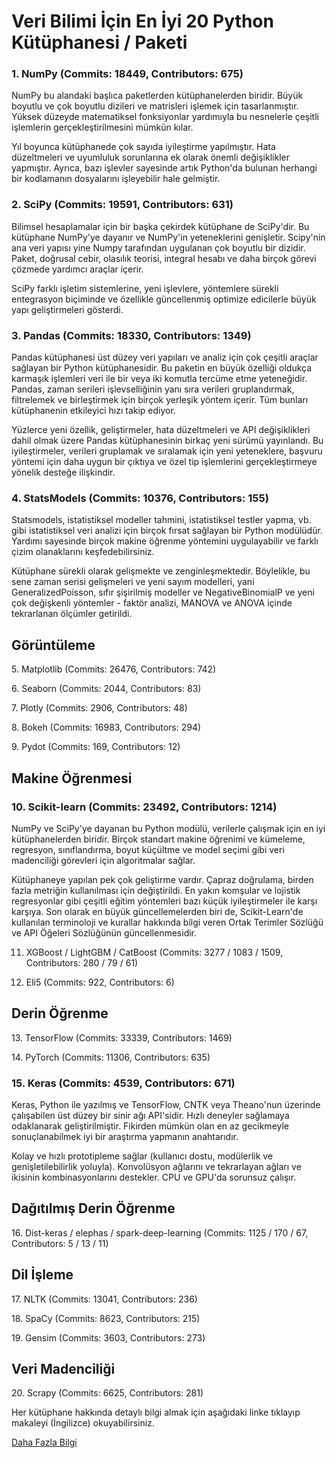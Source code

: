 <h1>Veri Bilimi İçin En İyi 20 Python Kütüphanesi / Paketi</h1>
<h3>1. NumPy (Commits: 18449, Contributors: 675)</p></h3>
NumPy bu alandaki başlıca paketlerden kütüphanelerden biridir. Büyük boyutlu ve çok boyutlu dizileri ve matrisleri işlemek için tasarlanmıştır. Yüksek düzeyde matematiksel fonksiyonlar yardımıyla bu nesnelerle çeşitli işlemlerin gerçekleştirilmesini mümkün kılar.</p>

Yıl boyunca kütüphanede çok sayıda iyileştirme yapılmıştır. Hata düzeltmeleri ve uyumluluk sorunlarına ek olarak önemli değişiklikler yapmıştır. Ayrıca, bazı işlevler sayesinde artık Python'da bulunan herhangi bir kodlamanın dosyalarını işleyebilir hale gelmiştir.</p>

<h3>2. SciPy (Commits: 19591, Contributors: 631)</h3></p>
Bilimsel hesaplamalar için bir başka çekirdek kütüphane de SciPy'dir. Bu kütüphane NumPy'ye dayanır ve NumPy'in yeteneklerini genişletir. Scipy'nin ana veri yapısı yine Numpy tarafından uygulanan çok boyutlu bir dizidir. Paket, doğrusal cebir, olasılık teorisi, integral hesabı ve daha birçok görevi çözmede yardımcı araçlar içerir.</p>

SciPy farklı işletim sistemlerine, yeni işlevlere, yöntemlere sürekli entegrasyon biçiminde ve özellikle güncellenmiş optimize edicilerle büyük yapı geliştirmeleri gösterdi.</p>

<h3>3. Pandas (Commits: 18330, Contributors: 1349)</h3></p>
Pandas kütüphanesi üst düzey veri yapıları ve analiz için çok çeşitli araçlar sağlayan bir Python kütüphanesidir. Bu paketin en büyük özelliği oldukça karmaşık işlemleri veri ile bir veya iki komutla tercüme etme yeteneğidir. Pandas, zaman serileri işlevselliğinin yanı sıra verileri gruplandırmak, filtrelemek ve birleştirmek için birçok yerleşik yöntem içerir. Tüm bunları kütüphanenin etkileyici hızı takip ediyor.

Yüzlerce yeni özellik, geliştirmeler, hata düzeltmeleri ve API değişiklikleri dahil olmak üzere Pandas kütüphanesinin birkaç yeni sürümü yayınlandı. Bu iyileştirmeler, verileri gruplamak ve sıralamak için yeni yeteneklere, başvuru yöntemi için daha uygun bir çıktıya ve özel tip işlemlerini gerçekleştirmeye yönelik desteğe ilişkindir.

<h3>4. StatsModels (Commits: 10376, Contributors: 155)</h3></p>
Statsmodels, istatistiksel modeller tahmini, istatistiksel testler yapma, vb. gibi istatistiksel veri analizi için birçok fırsat sağlayan bir Python modülüdür. Yardımı sayesinde birçok makine öğrenme yöntemini uygulayabilir ve farklı çizim olanaklarını keşfedebilirsiniz.

Kütüphane sürekli olarak gelişmekte ve zenginleşmektedir. Böylelikle, bu sene zaman serisi gelişmeleri ve yeni sayım modelleri, yani GeneralizedPoisson, sıfır şişirilmiş modeller ve NegativeBinomialP ve yeni çok değişkenli yöntemler - faktör analizi, MANOVA ve ANOVA içinde tekrarlanan ölçümler getirildi.

<h2>Görüntüleme</h2>
5. Matplotlib (Commits: 26476, Contributors: 742)</p>
6. Seaborn (Commits: 2044, Contributors: 83)</p>
7. Plotly (Commits: 2906, Contributors: 48)</p>
8. Bokeh (Commits: 16983, Contributors: 294)</p>
9. Pydot (Commits: 169, Contributors: 12)</p>

<h2>Makine Öğrenmesi</h2>
<h3>10. Scikit-learn (Commits: 23492, Contributors: 1214)</h3></p>
NumPy ve SciPy'ye dayanan bu Python modülü, verilerle çalışmak için en iyi kütüphanelerden biridir. Birçok standart makine öğrenimi ve kümeleme, regresyon, sınıflandırma, boyut küçültme ve model seçimi gibi veri madenciliği görevleri için algoritmalar sağlar.</p>

Kütüphaneye yapılan pek çok geliştirme vardır. Çapraz doğrulama, birden fazla metriğin kullanılması için değiştirildi. En yakın komşular ve lojistik regresyonlar gibi çeşitli eğitim yöntemleri bazı küçük iyileştirmeler ile karşı karşıya. Son olarak en büyük güncellemelerden biri de, Scikit-Learn'de kullanılan terminoloji ve kurallar hakkında bilgi veren Ortak Terimler Sözlüğü ve API Öğeleri Sözlüğünün güncellenmesidir.</p>

11. XGBoost / LightGBM / CatBoost (Commits: 3277 / 1083 / 1509, Contributors: 280 / 79 / 61)</p>
12. Eli5 (Commits: 922, Contributors: 6)</p>
<h2>Derin Öğrenme</h2>
13. TensorFlow (Commits: 33339, Contributors: 1469)</p>
14. PyTorch (Commits: 11306, Contributors: 635)</p>
<h3>15. Keras (Commits: 4539, Contributors: 671)</h3></p>

Keras, Python ile yazılmış ve TensorFlow, CNTK veya Theano'nun üzerinde çalışabilen üst düzey bir sinir ağı API'sidir. Hızlı deneyler sağlamaya odaklanarak geliştirilmiştir. Fikirden mümkün olan en az gecikmeyle sonuçlanabilmek iyi bir araştırma yapmanın anahtarıdır.</p>

Kolay ve hızlı prototipleme sağlar (kullanıcı dostu, modülerlik ve genişletilebilirlik yoluyla). Konvolüsyon ağlarını ve tekrarlayan ağları ve ikisinin kombinasyonlarını destekler. CPU ve GPU'da sorunsuz çalışır.</p>

<h2>Dağıtılmış Derin Öğrenme</h2>
16. Dist-keras / elephas / spark-deep-learning (Commits: 1125 / 170 / 67, Contributors: 5 / 13 / 11)</p>
<h2>Dil İşleme</h2>
17. NLTK (Commits: 13041, Contributors: 236)</p>
18. SpaCy (Commits: 8623, Contributors: 215)</p>
19. Gensim (Commits: 3603, Contributors: 273)</p>
<h2>Veri Madenciliği</h2>
20. Scrapy (Commits: 6625, Contributors: 281)</p>

Her kütüphane hakkında detaylı bilgi almak için aşağıdaki linke tıklayıp makaleyi (İngilizce) okuyabilirsiniz.</p>
<p><a href="https://medium.com/activewizards-machine-learning-company/top-20-python-libraries-for-data-science-in-2018-2ae7d1db8049">Daha Fazla Bilgi</a></p>
